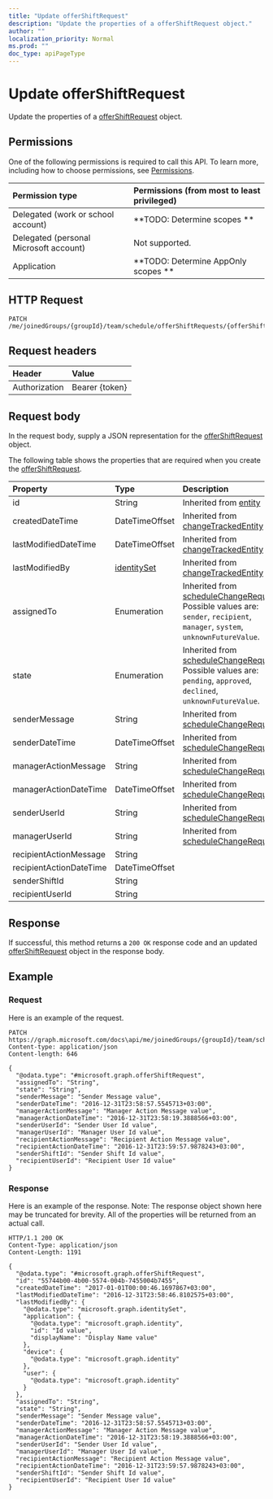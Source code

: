 ```yaml
---
title: "Update offerShiftRequest"
description: "Update the properties of a offerShiftRequest object."
author: ""
localization_priority: Normal
ms.prod: ""
doc_type: apiPageType
---
```


# Update offerShiftRequest

Update the properties of a [offerShiftRequest](../resources/offershiftrequest.md) object.

## Permissions
One of the following permissions is required to call this API. To learn more, including how to choose permissions, see [Permissions](/concepts/permissions-reference.md).

|Permission type|Permissions (from most to least privileged)|
|:---|:---|
|Delegated (work or school account)|**TODO: Determine scopes **|
|Delegated (personal Microsoft account)|Not supported.|
|Application|**TODO: Determine AppOnly scopes **|

## HTTP Request
<!-- {
  "blockType": "ignored"
}
-->
``` http
PATCH /me/joinedGroups/{groupId}/team/schedule/offerShiftRequests/{offerShiftRequestId}
```

## Request headers
|Header|Value|
|:---|:---|
|Authorization|Bearer {token}|

## Request body
In the request body, supply a JSON representation for the [offerShiftRequest](../resources/offerShiftRequest.md) object.

The following table shows the properties that are required when you create the [offerShiftRequest](../resources/offershiftrequest.md).

|Property|Type|Description|
|:---|:---|:---|
|id|String| Inherited from [entity](../resources/entity.md)|
|createdDateTime|DateTimeOffset| Inherited from [changeTrackedEntity](../resources/changeTrackedEntity.md)|
|lastModifiedDateTime|DateTimeOffset| Inherited from [changeTrackedEntity](../resources/changeTrackedEntity.md)|
|lastModifiedBy|[identitySet](../resources/identitySet.md)| Inherited from [changeTrackedEntity](../resources/changeTrackedEntity.md)|
|assignedTo|Enumeration| Inherited from [scheduleChangeRequest](../resources/scheduleChangeRequest.md). Possible values are: `sender`, `recipient`, `manager`, `system`, `unknownFutureValue`.|
|state|Enumeration| Inherited from [scheduleChangeRequest](../resources/scheduleChangeRequest.md). Possible values are: `pending`, `approved`, `declined`, `unknownFutureValue`.|
|senderMessage|String| Inherited from [scheduleChangeRequest](../resources/scheduleChangeRequest.md)|
|senderDateTime|DateTimeOffset| Inherited from [scheduleChangeRequest](../resources/scheduleChangeRequest.md)|
|managerActionMessage|String| Inherited from [scheduleChangeRequest](../resources/scheduleChangeRequest.md)|
|managerActionDateTime|DateTimeOffset| Inherited from [scheduleChangeRequest](../resources/scheduleChangeRequest.md)|
|senderUserId|String| Inherited from [scheduleChangeRequest](../resources/scheduleChangeRequest.md)|
|managerUserId|String| Inherited from [scheduleChangeRequest](../resources/scheduleChangeRequest.md)|
|recipientActionMessage|String||
|recipientActionDateTime|DateTimeOffset||
|senderShiftId|String||
|recipientUserId|String||



## Response
If successful, this method returns a `200 OK` response code and an updated [offerShiftRequest](../resources/offershiftrequest.md) object in the response body.

## Example

### Request
Here is an example of the request.
<!-- {
  "blockType": "request",
  "name": "update_offershiftrequest"
}
-->
``` http
PATCH https://graph.microsoft.com/docs\api/me/joinedGroups/{groupId}/team/schedule/offerShiftRequests/{offerShiftRequestId}
Content-type: application/json
Content-length: 646

{
  "@odata.type": "#microsoft.graph.offerShiftRequest",
  "assignedTo": "String",
  "state": "String",
  "senderMessage": "Sender Message value",
  "senderDateTime": "2016-12-31T23:58:57.5545713+03:00",
  "managerActionMessage": "Manager Action Message value",
  "managerActionDateTime": "2016-12-31T23:58:19.3888566+03:00",
  "senderUserId": "Sender User Id value",
  "managerUserId": "Manager User Id value",
  "recipientActionMessage": "Recipient Action Message value",
  "recipientActionDateTime": "2016-12-31T23:59:57.9878243+03:00",
  "senderShiftId": "Sender Shift Id value",
  "recipientUserId": "Recipient User Id value"
}
```

### Response
Here is an example of the response. Note: The response object shown here may be truncated for brevity. All of the properties will be returned from an actual call.
<!-- {
  "blockType": "response",
  "truncated": true
}
-->
``` http
HTTP/1.1 200 OK
Content-Type: application/json
Content-Length: 1191

{
  "@odata.type": "#microsoft.graph.offerShiftRequest",
  "id": "55744b00-4b00-5574-004b-7455004b7455",
  "createdDateTime": "2017-01-01T00:00:46.1697867+03:00",
  "lastModifiedDateTime": "2016-12-31T23:58:46.8102575+03:00",
  "lastModifiedBy": {
    "@odata.type": "microsoft.graph.identitySet",
    "application": {
      "@odata.type": "microsoft.graph.identity",
      "id": "Id value",
      "displayName": "Display Name value"
    },
    "device": {
      "@odata.type": "microsoft.graph.identity"
    },
    "user": {
      "@odata.type": "microsoft.graph.identity"
    }
  },
  "assignedTo": "String",
  "state": "String",
  "senderMessage": "Sender Message value",
  "senderDateTime": "2016-12-31T23:58:57.5545713+03:00",
  "managerActionMessage": "Manager Action Message value",
  "managerActionDateTime": "2016-12-31T23:58:19.3888566+03:00",
  "senderUserId": "Sender User Id value",
  "managerUserId": "Manager User Id value",
  "recipientActionMessage": "Recipient Action Message value",
  "recipientActionDateTime": "2016-12-31T23:59:57.9878243+03:00",
  "senderShiftId": "Sender Shift Id value",
  "recipientUserId": "Recipient User Id value"
}
```

